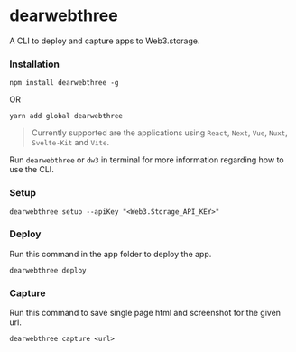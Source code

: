 # dearwebthree

A CLI to deploy and capture apps to Web3.storage.

### Installation
```
npm install dearwebthree -g
```

OR

```
yarn add global dearwebthree
```
> Currently supported are the applications using `React`, `Next`, `Vue`, `Nuxt`, `Svelte-Kit` and `Vite`.

Run `dearwebthree` or `dw3` in terminal for more information regarding how to use the CLI.

### Setup
```
dearwebthree setup --apiKey "<Web3.Storage_API_KEY>"
```
### Deploy
Run this command in the app folder to deploy the app.
```
dearwebthree deploy
```

### Capture
Run this command to save single page html and screenshot for the given url.
```
dearwebthree capture <url>
```